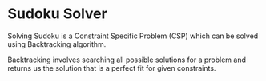 # Sudoku Solver

Solving Sudoku is a Constraint Specific Problem (CSP) which can be solved using Backtracking algorithm.

Backtracking involves searching all possible solutions for a problem and returns us the solution that is a perfect fit for given constraints.